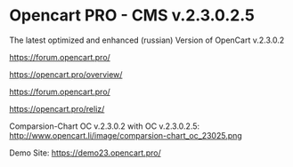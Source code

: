 # Opencart PRO - CMS v.2.3.0.2.5

The latest optimized and enhanced (russian) Version of OpenCart v.2.3.0.2 

https://forum.opencart.pro/

https://opencart.pro/overview/

https://forum.opencart.pro/

https://opencart.pro/reliz/

Comparsion-Chart OC v.2.3.0.2 with OC v.2.3.0.2.5:
http://www.opencart.li/image/comparsion-chart_oc_23025.png

Demo Site:
https://demo23.opencart.pro/
